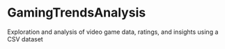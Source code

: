 # GamingTrendsAnalysis
Exploration and analysis of video game data, ratings, and insights using a CSV dataset
